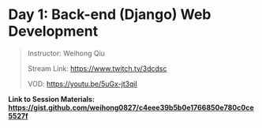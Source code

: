 # Day 1: Back-end (Django) Web Development

> Instructor: Weihong Qiu
> 
> Stream Link: <https://www.twitch.tv/3dcdsc>
> 
> VOD: <https://youtu.be/5uGx-jt3qiI>

**Link to Session Materials: <https://gist.github.com/weihong0827/c4eee39b5b0e1766850e780c0ce5527f>**